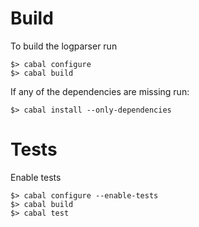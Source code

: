 Build
=====

To build the logparser run

    $> cabal configure
    $> cabal build

If any of the dependencies are missing run:

    $> cabal install --only-dependencies


Tests
=====

Enable tests

    $> cabal configure --enable-tests
    $> cabal build
    $> cabal test
